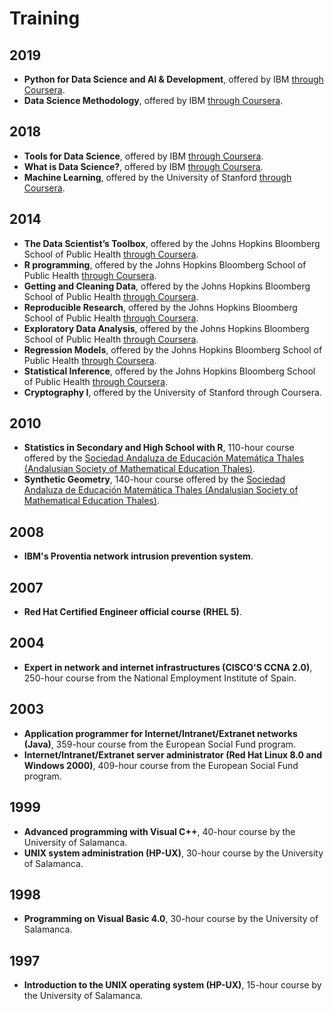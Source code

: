 # Training

## 2019

- **Python for Data Science and AI & Development**, offered by IBM [through Coursera](https://coursera.org/verify/764LBKWPR2B9).
- **Data Science Methodology**, offered by IBM [through Coursera](https://coursera.org/verify/PAQSHFLVAGAU).

## 2018

- **Tools for Data Science**, offered by IBM [through Coursera](https://coursera.org/verify/KZFB6SBXXHYD).
- **What is Data Science?**, offered by IBM [through Coursera](https://coursera.org/verify/TWF7L95BKCLJ).
- **Machine Learning**, offered by the University of Stanford [through Coursera](https://coursera.org/verify/X977AJMW8A6F).

## 2014

- **The Data Scientist’s Toolbox**, offered by the Johns Hopkins Bloomberg School of Public Health [through Coursera](https://coursera.org/verify/T4M8M2X9N8).
- **R programming**, offered by the Johns Hopkins Bloomberg School of Public Health [through Coursera](https://coursera.org/verify/U5U48CJ6E2).
- **Getting and Cleaning Data**, offered by the Johns Hopkins Bloomberg School of Public Health [through Coursera](https://coursera.org/verify/EMK4ZQDVY).
- **Reproducible Research**, offered by the Johns Hopkins Bloomberg School of Public Health [through Coursera](https://coursera.org/verify/N7QFEPHS8R).
- **Exploratory Data Analysis**, offered by the Johns Hopkins Bloomberg School of Public Health [through Coursera](https://coursera.org/verify/EQL2S78YRG).
- **Regression Models**, offered by the Johns Hopkins Bloomberg School of Public Health [through Coursera](https://coursera.org/verify/PFMPF5XTDR).
- **Statistical Inference**, offered by the Johns Hopkins Bloomberg School of Public Health [through Coursera](https://coursera.org/verify/J5E2MZKB3G).
- **Cryptography I**, offered by the University of Stanford through Coursera. 

## 2010

- **Statistics in Secondary and High School with R**, 110-hour course offered by the [Sociedad Andaluza de Educación Matemática Thales (Andalusian Society of Mathematical Education Thales)](https://thales.cica.es/).
- **Synthetic Geometry**, 140-hour course offered by the [Sociedad Andaluza de Educación Matemática Thales (Andalusian Society of Mathematical Education Thales)](https://thales.cica.es/).

## 2008

- **IBM's Proventia network intrusion prevention system**.

## 2007

- **Red Hat Certified Engineer official course (RHEL 5)**.

## 2004

- **Expert in network and internet infrastructures (CISCO'S CCNA 2.0)**, 250-hour course from the National Employment Institute of Spain.

## 2003

- **Application programmer for Internet/Intranet/Extranet networks (Java)**, 359-hour course from the European Social Fund program.
- **Internet/Intranet/Extranet server administrator (Red Hat Linux 8.0 and Windows 2000)**, 409-hour course from the European Social Fund program.

## 1999

- **Advanced programming with Visual C++**, 40-hour course by the University of Salamanca.
- **UNIX system administration (HP-UX)**, 30-hour course by the University of Salamanca. 

## 1998

- **Programming on Visual Basic 4.0**, 30-hour course by the University of Salamanca. 

## 1997

- **Introduction to the UNIX operating system (HP-UX)**, 15-hour course by the University of Salamanca. 